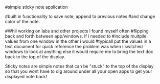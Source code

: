 #simple sticky note application

#built in functionality to save note, append to previous notes
#and change color of the note.

#Whil working on labs and other projects I found myself often 
#flipping back and forth between app/windows. If i needed to 
#include multpile values from one window in the other i would 
#typicall put the values in a text document for quick reference
 the problem was when i switched windows to look at anything else it would require me to bring the text doc back to the top of the display. 

 Sticky notes are simple notes that can be "stuck" to the top of the display so that you wont have to dig around under all your open apps to get your displayed note back!